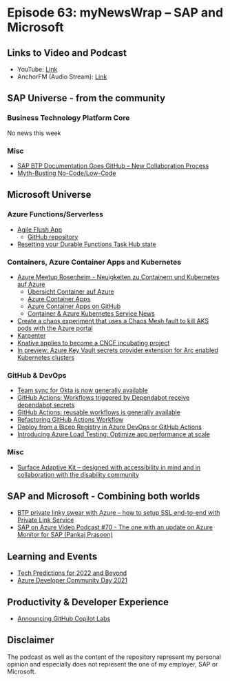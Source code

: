 # Episode 63: myNewsWrap – SAP and Microsoft

## Links to Video and Podcast

* YouTube: [Link](https://youtu.be/swzHX34Guoo)
* AnchorFM (Audio Stream): [Link](https://anchor.fm/christian-lechner/episodes/myNewsWrap--SAP-and-Microsoft-Episode-63-e1b7uds)

## SAP Universe - from the community

### Business Technology Platform Core

No news this week

### Misc

* [SAP BTP Documentation Goes GitHub – New Collaboration Process](https://blogs.sap.com/2021/11/29/sap-btp-documentation-goes-github-new-collaboration-process/)
* [Myth-Busting No-Code/Low-Code](https://blogs.sap.com/2021/11/27/myth-busting-no-code-low-code/)

## Microsoft Universe

### Azure Functions/Serverless

* [Agile Flush App](https://twitter.com/marcduiker/status/1466783412795199490?s=20)
  * [GitHub repository](https://github.com/ably-labs/planning-poker-vue-app)
* [Resetting your Durable Functions Task Hub state](https://dev.to/cgillum/resetting-your-durable-task-hubs-azure-storage-state-2ome)  

### Containers, Azure Container Apps and Kubernetes

* [Azure Meetup Rosenheim  - Neuigkeiten zu Containern und Kubernetes auf Azure](https://youtu.be/dkga8Lt54Xo)
  * [Übersicht Container auf Azure](https://youtu.be/dkga8Lt54Xo?t=233)
  * [Azure Container Apps](https://youtu.be/dkga8Lt54Xo?t=711)
  * [Azure Container Apps on GitHub](https://github.com/mjisaak/azure-container-apps)
  * [Container & Azure Kubernetes Service News](https://youtu.be/dkga8Lt54Xo?t=3300)
* [Create a chaos experiment that uses a Chaos Mesh fault to kill AKS pods with the Azure portal](https://docs.microsoft.com/azure/chaos-studio/chaos-studio-tutorial-aks-portal?WT.mc_id=AZ-MVP-5004195)
* [Karpenter](https://karpenter.sh/)
* [Knative applies to become a CNCF incubating project](https://opensource.googleblog.com/2021/11/Knative-applies-to-become-CNCF-incubating-project.html)
* [In preview: Azure Key Vault secrets provider extension for Arc enabled Kubernetes clusters](https://techcommunity.microsoft.com/t5/azure-arc-blog/in-preview-azure-key-vault-secrets-provider-extension-for-arc/ba-p/3002160?WT.mc_id=AZ-MVP-5004195)

### GitHub & DevOps

* [Team sync for Okta is now generally available](https://github.blog/changelog/2021-11-30-team-sync-for-okta-is-now-generally-available/)
* [GitHub Actions: Workflows triggered by Dependabot receive dependabot secrets](https://github.blog/changelog/2021-11-30-github-actions-workflows-triggered-by-dependabot-receive-dependabot-secrets/)
* [GitHub Actions: reusable workflows is generally available](https://github.blog/2021-11-29-github-actions-reusable-workflows-is-generally-available/)
* [Refactoring GitHub Actions Workflow](https://dev.to/azure/refactoring-github-actions-workflow-ih5)
* [Deploy from a Bicep Registry in Azure DevOps or GitHub Actions](https://4bes.nl/2021/11/28/deploy-from-a-bicep-registry-in-azure-devops-or-github-actions/)
* [Introducing Azure Load Testing: Optimize app performance at scale](https://azure.microsoft.com/blog/introducing-azure-load-testing-optimize-app-performance-at-scale/?WT.mc_id=AZ-MVP-5004195)

### Misc

* [Surface Adaptive Kit – designed with accessibility in mind and in collaboration with the disability community](https://blogs.microsoft.com/accessibility/surface-adaptive-kit/)

## SAP and Microsoft - Combining both worlds

* [BTP private linky swear with Azure – how to setup SSL end-to-end with Private Link Service](https://blogs.sap.com/2021/12/01/btp-private-linky-swear-with-azure-how-to-setup-ssl-end-to-end-with-private-link-service/)
* [SAP on Azure Video Podcast #70 - The one with an update on Azure Monitor for SAP (Pankaj Prasoon)](https://youtu.be/8GkISZgiuZg)

## Learning and Events

* [Tech Predictions for 2022 and Beyond](https://www.allthingsdistributed.com/2021/12/tech-prediction-for-2022-and-beyond.html)
* [Azure Developer Community Day 2021](https://www.azuredev.org/)

## Productivity & Developer Experience

* [Announcing GitHub Copilot Labs](https://github.com/github/feedback/discussions/8308)

## Disclaimer

The podcast as well as the content of the repository represent my personal opinion and especially does not represent the one of my employer, SAP or Microsoft.
